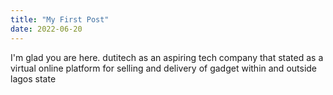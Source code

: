 ```yaml
---
title: "My First Post"
date: 2022-06-20
---
```


I'm glad you are here. dutitech as an aspiring tech company that stated as a virtual online platform for selling and delivery of gadget within and outside lagos state 

